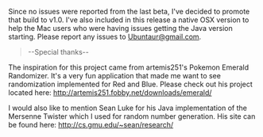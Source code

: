Since no issues were reported from the last beta, I've decided to promote that build to v1.0.  I've also included in this release a native OSX version to help the Mac users who were having issues getting the Java version starting.  Please report any issues to Ubuntaur@gmail.com.

> --Special thanks--

The inspiration for this project came from artemis251's Pokemon Emerald Randomizer. It's a very fun
application that made me want to see randomization implemented for Red and Blue. Please check out his project
located here: http://artemis251.fobby.net/downloads/emerald/

I would also like to mention Sean Luke for his Java implementation of the Mersenne Twister which I used for
random number generation. His site can be found here: http://cs.gmu.edu/~sean/research/